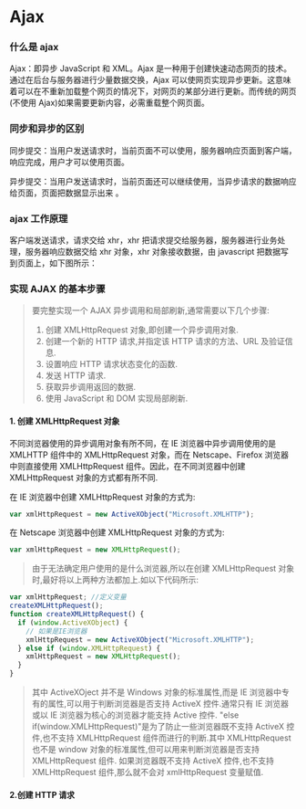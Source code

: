 # Ajax

### 什么是 ajax

Ajax：即异步 JavaScript 和 XML。Ajax 是一种用于创建快速动态网页的技术。通过在后台与服务器进行少量数据交换，Ajax 可以使网页实现异步更新。这意味着可以在不重新加载整个网页的情况下，对网页的某部分进行更新。而传统的网页(不使用 Ajax)如果需要更新内容，必需重载整个网页面。

### 同步和异步的区别

同步提交：当用户发送请求时，当前页面不可以使用，服务器响应页面到客户端，响应完成，用户才可以使用页面。

异步提交：当用户发送请求时，当前页面还可以继续使用，当异步请求的数据响应给页面，页面把数据显示出来 。

### ajax 工作原理

客户端发送请求，请求交给 xhr，xhr 把请求提交给服务器，服务器进行业务处理，服务器响应数据交给 xhr 对象，xhr 对象接收数据，由 javascript 把数据写到页面上，如下图所示：

### 实现 AJAX 的基本步骤

> 要完整实现一个 AJAX 异步调用和局部刷新,通常需要以下几个步骤:
>
> 1. 创建 XMLHttpRequest 对象,即创建一个异步调用对象.
> 2. 创建一个新的 HTTP 请求,并指定该 HTTP 请求的方法、URL 及验证信息.
> 3. 设置响应 HTTP 请求状态变化的函数.
> 4. 发送 HTTP 请求.
> 5. 获取异步调用返回的数据.
> 6. 使用 JavaScript 和 DOM 实现局部刷新.

#### 1. 创建 XMLHttpRequest 对象

不同浏览器使用的异步调用对象有所不同，在 IE 浏览器中异步调用使用的是 XMLHTTP 组件中的 XMLHttpRequest 对象，而在 Netscape、Firefox 浏览器中则直接使用 XMLHttpRequest 组件。因此，在不同浏览器中创建 XMLHttpRequest 对象的方式都有所不同.

在 IE 浏览器中创建 XMLHttpRequest 对象的方式为:

```javascript
var xmlHttpRequest = new ActiveXObject("Microsoft.XMLHTTP");
```

在 Netscape 浏览器中创建 XMLHttpRequest 对象的方式为:

```javascript
var xmlHttpRequest = new XMLHttpRequest();
```

> 由于无法确定用户使用的是什么浏览器,所以在创建 XMLHttpRequest 对象时,最好将以上两种方法都加上.如以下代码所示:

```javascript
var xmlHttpRequest; //定义变量
createXMLHttpRequest();
function createXMLHttpRequest() {
  if (window.ActiveXObject) {
    // 如果是IE浏览器
    xmlHttpRequest = new ActiveXObject("Microsoft.XMLHTTP");
  } else if (window.XMLHttpRequest) {
    xmlHttpRequest = new XMLHttpRequest();
  }
}
```

> 其中 ActiveXOject 并不是 Windows 对象的标准属性,而是 IE 浏览器中专有的属性,可以用于判断浏览器是否支持 ActiveX 控件.通常只有 IE 浏览器或以 IE 浏览器为核心的浏览器才能支持 Active 控件.
> "else if(window.XMLHttpRequest)"是为了防止一些浏览器既不支持 ActiveX 控件,也不支持 XMLHttpRequest 组件而进行的判断.其中 XMLHttpRequest 也不是 window 对象的标准属性,但可以用来判断浏览器是否支持 XMLHttpRequest 组件.
> 如果浏览器既不支持 ActiveX 控件,也不支持 XMLHttpRequest 组件,那么就不会对 xmlHttpRequest 变量赋值.

#### 2.创建 HTTP 请求
